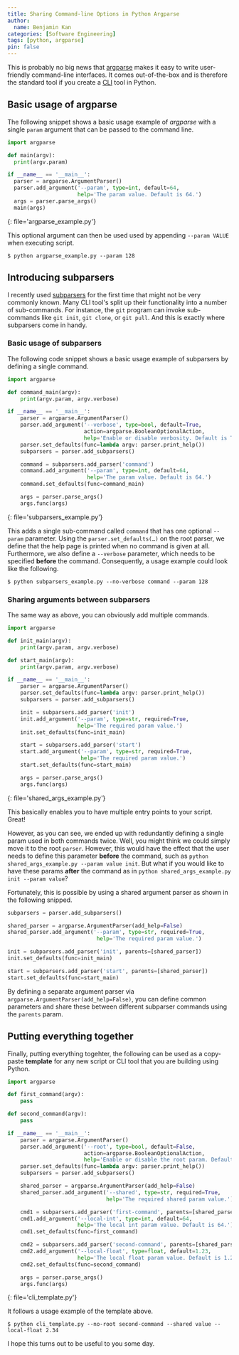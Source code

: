 ```yaml
---
title: Sharing Command-line Options in Python Argparse
author:
  name: Benjamin Kan
categories: [Software Engineering]
tags: [python, argparse]
pin: false
---
```


This is probably no big news that [argparse](https://docs.python.org/3/library/argparse.html) makes it easy to write
user-friendly command-line interfaces. It comes out-of-the-box and is therefore the standard tool if you create
a [CLI](https://en.wikipedia.org/wiki/CLI) tool in Python.

## Basic usage of argparse

The following snippet shows a basic usage example of _argparse_ with a single `param` argument that can be passed to
the command line.

```python
import argparse

def main(argv):
  print(argv.param)

if __name__ == '__main__':
  parser = argparse.ArgumentParser()
  parser.add_argument('--param', type=int, default=64,
                      help='The param value. Default is 64.')
  args = parser.parse_args()
  main(args)
```
{: file='argparse_example.py'}

This optional argument can then be used used by appending `--param VALUE` when executing script.

```console
$ python argparse_example.py --param 128
```

## Introducing subparsers

I recently used [subparsers](https://docs.python.org/3/library/argparse.html#sub-commands) for the first time that might not be
very commonly known. Many CLI tool's split up their functionality into a number of sub-commands. For instance, the `git` program
can invoke sub-commands like `git init`, `git clone`, or `git pull`. And this is exactly where subparsers come in handy.

### Basic usage of subparsers

The following code snippet shows a basic usage example of subparsers by defining a single command.

```python
import argparse

def command_main(argv):
    print(argv.param, argv.verbose)

if __name__ == '__main__':
    parser = argparse.ArgumentParser()
    parser.add_argument('--verbose', type=bool, default=True,
                        action=argparse.BooleanOptionalAction,
                        help='Enable or disable verbosity. Default is True')
    parser.set_defaults(func=lambda argv: parser.print_help())
    subparsers = parser.add_subparsers()

    command = subparsers.add_parser('command')
    command.add_argument('--param', type=int, default=64,
                         help='The param value. Default is 64.')
    command.set_defaults(func=command_main)

    args = parser.parse_args()
    args.func(args)
```
{: file='subparsers_example.py'}

This adds a single sub-command called `command` that has one optional `--param` parameter. Using the `parser.set_defaults(…)`
on the root parser, we define that the help page is printed when no command is given at all. Furthermore, we also define a
`--verbose` parameter, which needs to be specified **before** the command. Consequently, a usage example could look like the
following.

```console
$ python subparsers_example.py --no-verbose command --param 128
```

### Sharing arguments between subparsers

The same way as above, you can obviously add multiple commands. 

```python
import argparse

def init_main(argv):
    print(argv.param, argv.verbose)

def start_main(argv):
    print(argv.param, argv.verbose)

if __name__ == '__main__':
    parser = argparse.ArgumentParser()
    parser.set_defaults(func=lambda argv: parser.print_help())
    subparsers = parser.add_subparsers()

    init = subparsers.add_parser('init')
    init.add_argument('--param', type=str, required=True,
                      help='The required param value.')
    init.set_defaults(func=init_main)

    start = subparsers.add_parser('start')
    start.add_argument('--param', type=str, required=True,
                       help='The required param value.')
    start.set_defaults(func=start_main)

    args = parser.parse_args()
    args.func(args)
```
{: file='shared_args_example.py'}

This basically enables you to have multiple entry points to your script. Great!

However, as you can see, we ended up with redundantly defining a single param used in both commands twice. Well, you might think
we could simply move it to the root `parser`. However, this would have the effect that the user needs to define this parameter
**before** the command, such as `python shared_args_example.py --param value init`. But what if you would like to have these params
**after** the command as in `python shared_args_example.py init --param value`?

Fortunately, this is possible by using a shared argument parser as shown in the following snipped.

```python
subparsers = parser.add_subparsers()

shared_parser = argparse.ArgumentParser(add_help=False)
shared_parser.add_argument('--param', type=str, required=True,
                            help='The required param value.')

init = subparsers.add_parser('init', parents=[shared_parser])
init.set_defaults(func=init_main)

start = subparsers.add_parser('start', parents=[shared_parser])
start.set_defaults(func=start_main)
```

By defining a separate argument parser via `argparse.ArgumentParser(add_help=False)`, you can define common parameters and share
these between different subparser commands using the `parents` param.

## Putting everything together

Finally, putting everything togehter, the following can be used as a copy-paste **template** for any new script or CLI tool
that you are building using Python.

```python
import argparse

def first_command(argv):
    pass

def second_command(argv):
    pass

if __name__ == '__main__':
    parser = argparse.ArgumentParser()
    parser.add_argument('--root', type=bool, default=False,
                        action=argparse.BooleanOptionalAction,
                        help='Enable or disable the root param. Default is False')
    parser.set_defaults(func=lambda argv: parser.print_help())
    subparsers = parser.add_subparsers()

    shared_parser = argparse.ArgumentParser(add_help=False)
    shared_parser.add_argument('--shared', type=str, required=True,
                               help='The required shared param value.')

    cmd1 = subparsers.add_parser('first-command', parents=[shared_parser])
    cmd1.add_argument('--local-int', type=int, default=64,
                      help='The local int param value. Default is 64.')
    cmd1.set_defaults(func=first_command)

    cmd2 = subparsers.add_parser('second-command', parents=[shared_parser])
    cmd2.add_argument('--local-float', type=float, default=1.23,
                      help='The local float param value. Default is 1.23.')
    cmd2.set_defaults(func=second_command)

    args = parser.parse_args()
    args.func(args)
```
{: file='cli_template.py'}

It follows a usage example of the template above.

```console
$ python cli_template.py --no-root second-command --shared value --local-float 2.34
```

I hope this turns out to be useful to you some day.